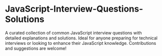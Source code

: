 # JavaScript-Interview-Questions-Solutions
A curated collection of common JavaScript interview questions with detailed explanations and solutions. Ideal for anyone preparing for technical interviews or looking to enhance their JavaScript knowledge. Contributions and suggestions are welcome!
